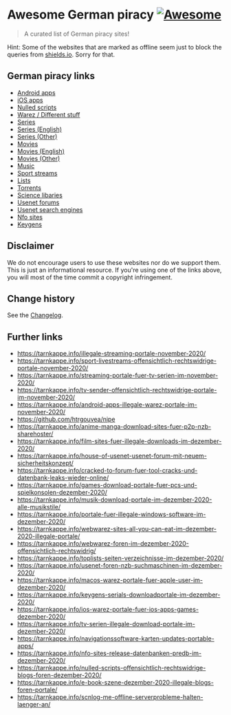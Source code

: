 # Awesome German piracy [![Awesome](https://awesome.re/badge.svg)](https://awesome.re)

> A curated list of German piracy sites!

Hint: Some of the websites that are marked as offline seem just to block the queries from [shields.io](https://shields.io/). Sorry for that.

## German piracy links

* [Android apps](./Pages/AndroidApps.md)
* [iOS apps](.(Pages/iOSApps.md))
* [Nulled scripts](./Pages/NulledScripts.md)
* [Warez / Different stuff](./Pages/Warez.md)
* [Series](./Pages/Series.md)
* [Series (English)](./Pages/Series_English.md)
* [Series (Other)](./Pages/Series_Other.md)
* [Movies](./Pages/Movies.md)
* [Movies (English)](./Pages/Movies_English.md)
* [Movies (Other)](./Pages/Movies_Other.md)
* [Music](./Pages/Music.md)
* [Sport streams](./Pages/SportStreams.md)
* [Lists](./Pages/Lists.md)
* [Torrents](./Pages/Torrents.md)
* [Science libaries](./Pages/ScienceLibaries.md)
* [Usenet forums](./Pages/UsenetForums.md)
* [Usenet search engines](./Pages/UsenetSearchEngines.md)
* [Nfo sites](./Pages/Nfo.md)
* [Keygens](./Pages/Keygens.md)

## Disclaimer

We do not encourage users to use these websites nor do we support them. This is just an informational resource. If you're using one of the links above, you will most of the time commit a copyright infringement.

Change history
--------------

See the [Changelog](https://github.com/SeppPenner/awesome-german-privacy/blob/master/Changelog.md).

## Further links

* https://tarnkappe.info/illegale-streaming-portale-november-2020/
* https://tarnkappe.info/sport-livestreams-offensichtlich-rechtswidrige-portale-november-2020/
* https://tarnkappe.info/streaming-portale-fuer-tv-serien-im-november-2020/
* https://tarnkappe.info/tv-sender-offensichtlich-rechtswidrige-portale-im-november-2020/
* https://tarnkappe.info/android-apps-illegale-warez-portale-im-november-2020/
* https://github.com/htrgouvea/nipe
* https://tarnkappe.info/anime-manga-download-sites-fuer-p2p-nzb-sharehoster/
* https://tarnkappe.info/film-sites-fuer-illegale-downloads-im-dezember-2020/
* https://tarnkappe.info/house-of-usenet-usenet-forum-mit-neuem-sicherheitskonzept/
* https://tarnkappe.info/cracked-to-forum-fuer-tool-cracks-und-datenbank-leaks-wieder-online/
* https://tarnkappe.info/games-download-portale-fuer-pcs-und-spielkonsolen-dezember-2020/
* https://tarnkappe.info/musik-download-portale-im-dezember-2020-alle-musikstile/
* https://tarnkappe.info/portale-fuer-illegale-windows-software-im-dezember-2020/
* https://tarnkappe.info/webwarez-sites-all-you-can-eat-im-dezember-2020-illegale-portale/
* https://tarnkappe.info/webwarez-foren-im-dezember-2020-offensichtlich-rechtswidrig/
* https://tarnkappe.info/toplists-seiten-verzeichnisse-im-dezember-2020/
* https://tarnkappe.info/usenet-foren-nzb-suchmaschinen-im-dezember-2020/
* https://tarnkappe.info/macos-warez-portale-fuer-apple-user-im-dezember-2020/
* https://tarnkappe.info/keygens-serials-downloadportale-im-dezember-2020/
* https://tarnkappe.info/ios-warez-portale-fuer-ios-apps-games-dezember-2020/
* https://tarnkappe.info/tv-serien-illegale-download-portale-im-dezember-2020/
* https://tarnkappe.info/navigationssoftware-karten-updates-portable-apps/
* https://tarnkappe.info/nfo-sites-release-datenbanken-predb-im-dezember-2020/
* https://tarnkappe.info/nulled-scripts-offensichtlich-rechtswidrige-blogs-foren-dezember-2020/
* https://tarnkappe.info/e-book-szene-dezember-2020-illegale-blogs-foren-portale/
* https://tarnkappe.info/scnlog-me-offline-serverprobleme-halten-laenger-an/